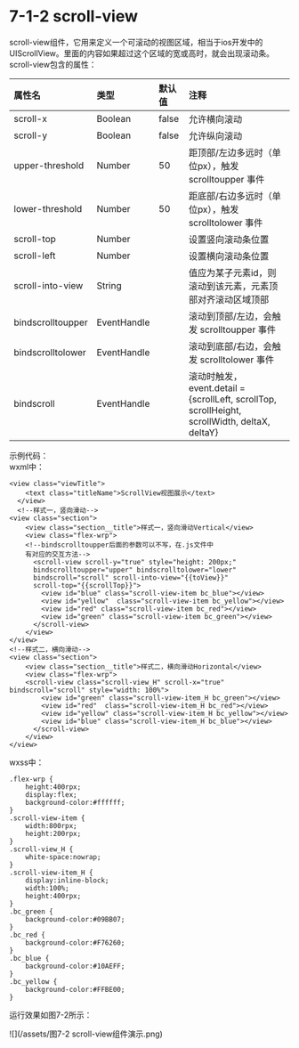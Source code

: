 # 7-1-2 scroll-view

scroll-view组件，它用来定义一个可滚动的视图区域，相当于ios开发中的UIScrollView。里面的内容如果超过这个区域的宽或高时，就会出现滚动条。  
scroll-view包含的属性：

| 属性名 | 类型 | 默认值 | 注释 |
| :--- | :--- | :--- | :--- |
| scroll-x | Boolean | false | 允许横向滚动 |
| scroll-y | Boolean | false | 允许纵向滚动 |
| upper-threshold | Number | 50 | 距顶部/左边多远时（单位px），触发 scrolltoupper 事件 |
| lower-threshold | Number | 50 | 距底部/右边多远时（单位px），触发 scrolltolower 事件 |
| scroll-top | Number |  | 设置竖向滚动条位置 |
| scroll-left | Number |  | 设置横向滚动条位置 |
| scroll-into-view | String |  | 值应为某子元素id，则滚动到该元素，元素顶部对齐滚动区域顶部 |
| bindscrolltoupper | EventHandle |  | 滚动到顶部/左边，会触发 scrolltoupper 事件 |
| bindscrolltolower | EventHandle |  | 滚动到底部/右边，会触发 scrolltolower 事件 |
| bindscroll | EventHandle |  | 滚动时触发，event.detail = {scrollLeft, scrollTop, scrollHeight, scrollWidth, deltaX, deltaY} |

示例代码：  
wxml中：

```
<view class="viewTitle">
    <text class="titleName">ScrollView视图展示</text>
  </view>
  <!--样式一，竖向滑动-->
<view class="section">
    <view class="section__title">样式一，竖向滑动Vertical</view>
    <view class="flex-wrp">
    <!--bindscrolltoupper后面的参数可以不写，在.js文件中
    有对应的交互方法-->
      <scroll-view scroll-y="true" style="height: 200px;" 
      bindscrolltoupper="upper" bindscrolltolower="lower" 
      bindscroll="scroll" scroll-into-view="{{toView}}" 
      scroll-top="{{scrollTop}}">
        <view id="blue" class="scroll-view-item bc_blue"></view>
        <view id="yellow"  class="scroll-view-item bc_yellow"></view>
        <view id="red" class="scroll-view-item bc_red"></view>
        <view id="green" class="scroll-view-item bc_green"></view>
      </scroll-view>
    </view>
</view>
<!--样式二，横向滑动-->
<view class="section">
    <view class="section__title">样式二，横向滑动Horizontal</view>
    <view class="flex-wrp">
    <scroll-view class="scroll-view_H" scroll-x="true" bindscroll="scroll" style="width: 100%">
        <view id="green" class="scroll-view-item_H bc_green"></view>
        <view id="red"  class="scroll-view-item_H bc_red"></view>
        <view id="yellow" class="scroll-view-item_H bc_yellow"></view>
        <view id="blue" class="scroll-view-item_H bc_blue"></view>
      </scroll-view>
    </view>
</view>
```

wxss中：

```
.flex-wrp {
    height:400rpx;
    display:flex;
    background-color:#ffffff;
}
.scroll-view-item {
    width:800rpx;
    height:200rpx;
}
.scroll-view_H {
    white-space:nowrap;
}
.scroll-view-item_H {
    display:inline-block;
    width:100%;
    height:400rpx;
}
.bc_green {
    background-color:#09BB07;
}
.bc_red {
    background-color:#F76260;
}
.bc_blue {
    background-color:#10AEFF;
}
.bc_yellow {
    background-color:#FFBE00;
}
```

运行效果如图7-2所示：

![](/assets/图7-2 scroll-view组件演示.png)


